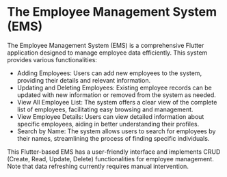 # The Employee Management System (EMS)

The Employee Management System (EMS) is a comprehensive Flutter application designed to manage employee data efficiently. This system provides various functionalities:
- Adding Employees: Users can add new employees to the system, providing their details and relevant information.
- Updating and Deleting Employees: Existing employee records can be updated with new information or removed from the system as needed.
- View All Employee List: The system offers a clear view of the complete list of employees, facilitating easy browsing and management.
- View Employee Details: Users can view detailed information about specific employees, aiding in better understanding their profiles.
- Search by Name: The system allows users to search for employees by their names, streamlining the process of finding specific individuals.

This Flutter-based EMS has a user-friendly interface and implements CRUD (Create, Read, Update, Delete) functionalities for employee management. Note that data refreshing currently requires manual intervention.

